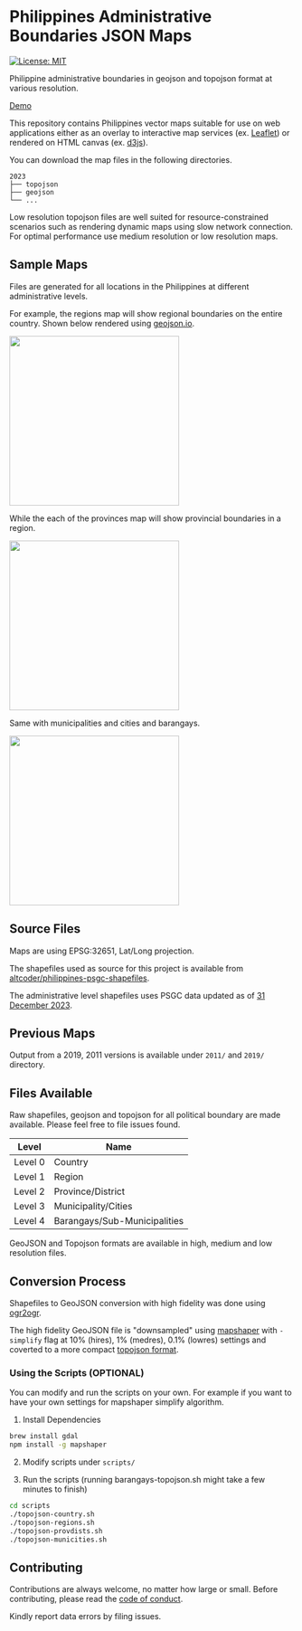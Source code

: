 # Philippines Administrative Boundaries JSON Maps

[![License: MIT](https://img.shields.io/badge/License-MIT-blue.svg)](https://raw.githubusercontent.com/faeldon/philippines-json-maps/master/LICENSE)

Philippine administrative boundaries in geojson and topojson format at various resolution.

[Demo](https://github.com/faeldon/philippines-json-maps/blob/master/2023/topojson/regions/lowres/provdists-region-200000000.topo.0.001.json)

This repository contains Philippines vector maps suitable for use on
web applications either as an overlay to interactive map services (ex.
[Leaflet](www.leafletjs.com)) or rendered on HTML canvas (ex.
[d3js](www.d3js.org)).

You can download the map files in the following directories.

    2023
    ├── topojson
    ├── geojson
    └── ...

Low resolution topojson files are well suited for resource-constrained
scenarios such as rendering dynamic maps using slow network
connection. For optimal performance use medium resolution or low
resolution maps.

## Sample Maps

Files are generated for all locations in the Philippines at different
administrative levels.

For example, the regions map will show regional boundaries on the
entire country. Shown below rendered using [geojson.io](www.geojson.io).

<img src="https://raw.githubusercontent.com/faeldon/philippines-json-maps/master/images/regions.png" width="300">

While the each of the provinces map will show provincial boundaries
in a region.

<img src="https://raw.githubusercontent.com/faeldon/philippines-json-maps/master/images/province.png" width="300">

Same with municipalities and cities and barangays.

<img src="https://raw.githubusercontent.com/faeldon/philippines-json-maps/master/images/municity.png" width="300">

## Source Files

Maps are using EPSG:32651, Lat/Long projection.

The shapefiles used as source for this project is available from [altcoder/philippines-psgc-shapefiles](https://github.com/altcoder/philippines-psgc-shapefiles).

The administrative level shapefiles uses PSGC data updated as of [31 December 2023](https://psa.gov.ph/system/files/scd/PSGC-4Q-2023-National-and-Provincial-Summary.xlsx).

## Previous Maps

Output from a 2019, 2011 versions is available under `2011/` and `2019/` directory.

## Files Available

Raw shapefiles, geojson and topojson for all political boundary are
made available. Please feel free to file issues found.

| Level   | Name                     |
| ------- | ------------------------ |
| Level 0 | Country                  |
| Level 1 | Region                   |
| Level 2 | Province/District        |
| Level 3 | Municipality/Cities      |
| Level 4 | Barangays/Sub-Municipalities |

GeoJSON and Topojson formats are available in high, medium and low resolution files.

## Conversion Process

Shapefiles to GeoJSON conversion with high fidelity was done using [ogr2ogr](https://gdal.org/programs/ogr2ogr.html).

The high fidelity GeoJSON file is "downsampled" using [mapshaper](https://mapshaper.org/) with `-simplify` flag at 10% (hires), 1% (medres), 0.1% (lowres) settings and coverted to a more compact [topojson format](https://github.com/topojson/topojson).

### Using the Scripts (OPTIONAL)

You can modify and run the scripts on your own. For example if you want to have your own settings for mapshaper simplify algorithm.

1. Install Dependencies

```bash
brew install gdal
npm install -g mapshaper
```

2. Modify scripts under `scripts/`

3. Run the scripts (running barangays-topojson.sh might take a few minutes to finish)

```bash
cd scripts
./topojson-country.sh
./topojson-regions.sh
./topojson-provdists.sh
./topojson-municities.sh
```

## Contributing

Contributions are always welcome, no matter how large or small. Before contributing,
please read the [code of conduct](./.github/CODE_OF_CONDUCT.md).

Kindly report data errors by filing issues.



